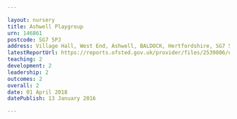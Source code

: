 ```yaml
---

layout: nursery
title: Ashwell Playgroup
urn: 146861
postcode: SG7 5PJ
address: Village Hall, West End, Ashwell, BALDOCK, Hertfordshire, SG7 5PJ
latestReportUrl: https://reports.ofsted.gov.uk/provider/files/2539806/urn/146861.pdf
teaching: 2
development: 2
leadership: 2
outcomes: 2
overall: 2
date: 01 April 2018 
datePublish: 13 January 2016

---
```

